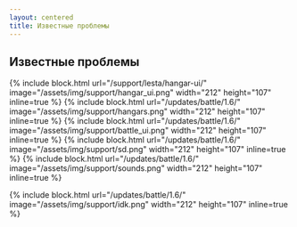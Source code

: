 ```yaml
---
layout: centered
title: Известные проблемы
---
```


## Известные проблемы

{% include block.html url="/support/lesta/hangar-ui/" image="/assets/img/support/hangar_ui.png" width="212" height="107" inline=true %}
{% include block.html url="/updates/battle/1.6/" image="/assets/img/support/hangars.png" width="212" height="107" inline=true %}
{% include block.html url="/updates/battle/1.6/" image="/assets/img/support/battle_ui.png" width="212" height="107" inline=true %}
{% include block.html url="/updates/battle/1.6/" image="/assets/img/support/sd.png" width="212" height="107" inline=true %}
{% include block.html url="/updates/battle/1.6/" image="/assets/img/support/sounds.png" width="212" height="107" inline=true %}

{% include block.html url="/updates/battle/1.6/" image="/assets/img/support/idk.png" width="212" height="107" inline=true %}